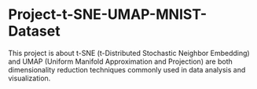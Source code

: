 # Project-t-SNE-UMAP-MNIST-Dataset
This project is about t-SNE (t-Distributed Stochastic Neighbor Embedding) and UMAP (Uniform Manifold Approximation and Projection) are both dimensionality reduction techniques commonly used in data analysis and visualization.
